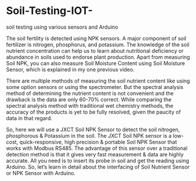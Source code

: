 # Soil-Testing-IOT-
soil testing using various sensors and Arduino


The soil fertility is detected using NPK sensors. A major component of soil fertilizer is nitrogen, phosphorus, and potassium. The knowledge of the soil nutrient concentration can help us to learn about nutritional deficiency or abundance in soils used to endorse plant production. Apart from measuring Soil NPK, you can also measure Soil Moisture Content using Soil Moisture Sensor, which is explained in my one previous video.

There are multiple methods of measuring the soil nutrient content like using some option sensors or using the spectrometer. But the spectral analysis method of determining the nutrient content is not convenient and the drawback is the data are only 60-70% correct. While comparing the spectral analysis method with traditional wet chemistry methods, the accuracy of the products is yet to be fully resolved, given the paucity of data in that regard.

So, here we will use a JXCT Soil NPK Sensor to detect the soil nitrogen, phosphorous & Potassium in the soil. The JXCT Soil NPK sensor is a low-cost, quick-responsive, high precision & portable Soil NPK Sensor that works with Modbus RS485. The advantage of this sensor over a traditional detection method is that it gives very fast measurement & data are highly accurate. All you need is to insert its probe in soil and get the reading using Arduino. So, let’s learn in detail about the interfacing of Soil Nutrient Sensor or NPK Sensor with Arduino.
